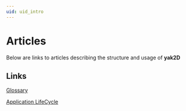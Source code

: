 ```yaml
---
uid: uid_intro
---
```


# Articles

Below are links to articles describing the structure and usage of **yak2D**

## Links

[Glossary](xref:uid_glossary)

[Application LifeCycle](xref:uid_lifecycle)